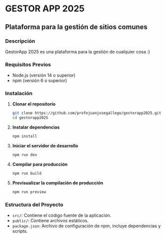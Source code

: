 
# GESTOR APP 2025

## Plataforma para la gestión de sitios comunes

### Descripción
GestorApp 2025 es una plataforma para la gestión de cualquier cosa :)

### Requisitos Previos
- Node.js (versión 14 o superior)
- npm (versión 6 o superior)

### Instalación

1. **Clonar el repositorio**
   ```bash
   git clone https://github.com/profejuanjosegallego/gestorapp2025.git
   cd gestorapp2025
   ```

2. **Instalar dependencias**
   ```bash
   npm install
   ```

3. **Iniciar el servidor de desarrollo**
   ```bash
   npm run dev
   ```

4. **Compilar para producción**
   ```bash
   npm run build
   ```

5. **Previsualizar la compilación de producción**
   ```bash
   npm run preview
   ```

### Estructura del Proyecto
- `src/`: Contiene el código fuente de la aplicación.
- `public/`: Contiene archivos estáticos.
- `package.json`: Archivo de configuración de npm, incluye dependencias y scripts.